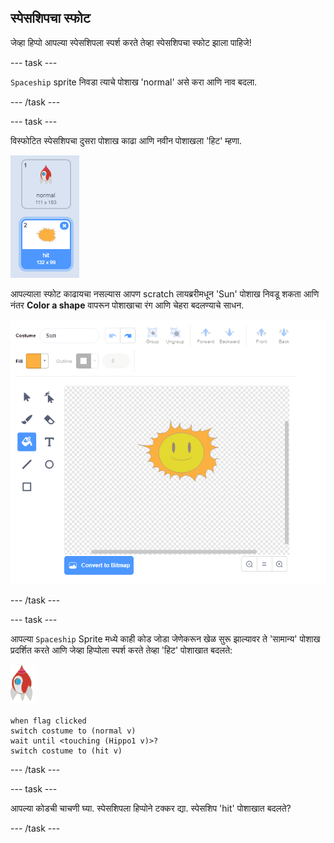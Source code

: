 ## स्पेसशिपचा स्फोट

जेव्हा हिप्पो आपल्या स्पेसशिपला स्पर्श करते तेव्हा स्पेसशिपचा स्फोट झाला पाहिजे!

\--- task \---

`Spaceship` sprite निवडा त्याचे पोशाख 'normal' असे करा आणि नाव बदला.

\--- /task \---

\--- task \---

विस्फोटित स्पेसशिपचा दुसरा पोशाख काढा आणि नवीन पोशाखला 'हिट' म्हणा.

![screenshot](images/invaders-spaceship-costumes.png)

आपल्याला स्फोट काढायचा नसल्यास आपण scratch लायब्ररीमधून 'Sun' पोशाख निवडू शकता आणि नंतर **Color a shape** वापरून पोशाखाचा रंग आणि चेहरा बदलण्याचे साधन.

![screenshot](images/invaders-sun.png)

\--- /task \---

\--- task \---

आपल्या `Spaceship` Sprite मध्ये काही कोड जोडा जेणेकरून खेळ सुरू झाल्यावर ते 'सामान्य' पोशाख प्रदर्शित करते आणि जेव्हा हिप्पोला स्पर्श करते तेव्हा 'हिट' पोशाखात बदलते:

![rocket sprite](images/rocket-sprite.png)

```blocks3
when flag clicked
switch costume to (normal v)
wait until <touching (Hippo1 v)>?
switch costume to (hit v)
```

\--- /task \---

\--- task \---

आपल्या कोडची चाचणी घ्या. स्पेसशिपला हिप्पोने टक्कर द्या. स्पेसशिप 'hit' पोशाखात बदलते?

\--- /task \---